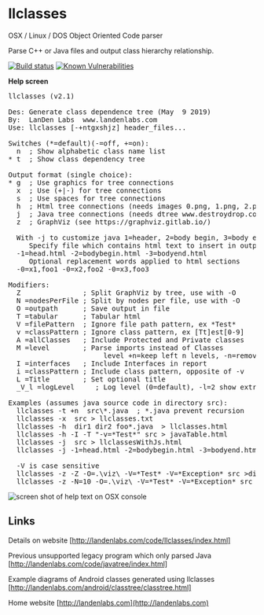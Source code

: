 
# llclasses
OSX / Linux / DOS  Object Oriented Code parser

Parse C++ or Java files and output class hierarchy relationship. 

  [![Build status](https://travis-ci.org/landenlabs/llclasses.svg?branch=master)](https://travis-ci.org/landenlabs/llclasses)
  [![Known Vulnerabilities](https://snyk.io/test/github/landenlabs/llclasses/badge.svg)](https://snyk.io/test/github/landenlabs/llclasses)

  
**Help screen**

<pre>
llclasses (v2.1)

Des: Generate class dependence tree (May  9 2019)
By:  LanDen Labs  www.landenlabs.com
Use: llclasses [-+ntgxshjz] header_files...

Switches (*=default)(-=off, +=on):
  n  ; Show alphabetic class name list
* t  ; Show class dependency tree

Output format (single choice):
* g  ; Use graphics for tree connections
  x  ; Use (+|-) for tree connections
  s  ; Use spaces for tree connections
  h  ; Html tree connections (needs images 0.png, 1.png, 2.png, n.png)
  j  ; Java tree connections (needs dtree www.destroydrop.com/javascript/tree/)
  z  ; GraphViz (see https://graphviz.gitlab.io/)

  With -j to customize java 1=header, 2=body begin, 3=body end
     Specify file which contains html text to insert in output
  -1=head.html -2=bodybegin.html -3=bodyend.html
     Optional replacement words applied to html sections
  -0=x1,foo1 -0=x2,foo2 -0=x3,foo3

Modifiers:
  Z               ; Split GraphViz by tree, use with -O
  N =nodesPerFile ; Split by nodes per file, use with -O
  O =outpath      ; Save output in file
  T =tabular      ; Tabular html
  V =filePattern  ; Ignore file path pattern, ex *Test*
  v =classPattern ; Ignore class pattern, ex [Tt]est[0-9]
  A =allClasses   ; Include Protected and Private classes
  M =level        ; Parse imports instead of Classes
                       level +n=keep left n levels, -n=remove last n levels
  I =interfaces   ; Include Interfaces in report
  i =classPattern ; Include class pattern, opposite of -v
  L =Title        ; Set optional title
  _V_l =logLevel     ; Log level (0=default), -l=2 show extra logging

Examples (assumes java source code in directory src):
  llclasses -t +n  src\*.java  ; *.java prevent recursion
  llclasses -x  src > llclasses.txt
  llclasses -h  dir1 dir2 foo*.java  > llclasses.html
  llclasses -h -I -T "-v=*Test*" src > javaTable.html
  llclasses -j  src > llclassesWithJs.html
  llclasses -j -1=head.html -2=bodybegin.html -3=bodyend.html src > jtrees.html

  -V is case sensitive
  llclasses -z -Z -O=.\viz\ -V=*Test* -V=*Exception* src >directgraph.dot
  llclasses -z -N=10 -O=.\viz\ -V=*Test* -V=*Exception* src >directgraph.dot
</pre>

![screen shot of help text on OSX console](http://landenlabs.com/code/llclasses/llclasses-help.png)

## Links

Details on website
[http://landenlabs.com/code/llclasses/index.html]

Previous unsupported legacy program which only parsed Java
[http://landenlabs.com/code/javatree/index.html]

Example diagrams of Android classes generated using llclasses
[http://landenlabs.com/android/classtree/classtree.html]

Home website
[http://landenlabs.com](http://landenlabs.com)


